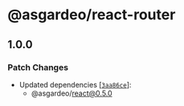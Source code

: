 # @asgardeo/react-router

## 1.0.0

### Patch Changes

- Updated dependencies
  [[`3aa86ce`](https://github.com/asgardeo/web-ui-sdks/commit/3aa86cebb7077f516994a9a6773f3389e7d6a6c8)]:
  - @asgardeo/react@0.5.0
